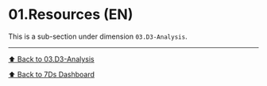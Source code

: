 # 01.Resources (EN)

This is a sub-section under dimension `03.D3-Analysis`.

---
[⬆ Back to 03.D3-Analysis](../README.md)

[⬆ Back to 7Ds Dashboard](../../README.md)
